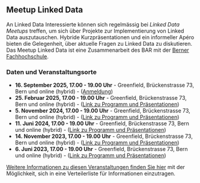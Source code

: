 ## Meetup Linked Data

An Linked Data Interessierte können sich regelmässig bei *Linked Data Meetups* treffen, um sich über Projekte zur Implementierung von Linked Data auszutauschen. Hybride Kurzpräsentationen und ein informeller Apéro bieten die Gelegenheit, über aktuelle Fragen zu Linked Data zu diskutieren. Das Meetup Linked Data ist eine Zusammenarbeit des BAR mit der [Berner Fachhochschule](https://www.bfh.ch/de/themen/linked-data-meetup/).

### Daten und Veranstaltungsorte

- **16. September 2025, 17.00 - 19.00 Uhr** - Greenfield, Brückenstrasse 73, Bern und online (hybrid) - ([Anmeldung](https://www.bfh.ch/de/aktuell/fachveranstaltungen/linked-data-meetup-2-25/))   
- **25. Februar 2025, 17.00 - 19.00 Uhr** - Greenfield, Brückenstrasse 73, Bern und online (hybrid) - ([Link zu Programm und Präsentationen](https://www.bfh.ch/de/aktuell/fachveranstaltungen/linked-data-meetup-1-25/))  
- **5. November 2024, 17.00 - 19.00 Uhr** - Greenfield, Brückenstrasse 73, Bern und online (hybrid) - ([Link zu Programm und Präsentationen](https://www.bfh.ch/de/aktuell/fachveranstaltungen/linked-data-meetup-2-24/))  
- **11. Juni 2024, 17.00 - 19.00 Uhr** - Greenfield, Brückenstrasse 73, Bern und online (hybrid) - ([Link zu Programm und Präsentationen](https://www.bfh.ch/de/aktuell/fachveranstaltungen/linked-data-meetup-1-24/))  
- **14. November 2023, 17.00 - 19.00 Uhr** - Greenfield, Brückenstrasse 73, Bern und online (hybrid) - ([Link zu Programm und Präsentationen](https://www.bfh.ch/wirtschaft/de/aktuell/fachveranstaltungen/linked-data-meetup-2-23/))
- **6. Juni 2023, 17.00 - 19.00 Uhr** - Greenfield, Brückenstrasse 73, Bern und online (hybrid) - ([Link zu Programm und Präsentationen](https://www.bfh.ch/wirtschaft/de/aktuell/fachveranstaltungen/linked-data-meetup-1-23/))   

[Weitere Informationen zu diesen Veranstaltungen finden Sie hier](https://www.bfh.ch/wirtschaft/de/themen/linked-data-meetup/) mit der Möglichkeit, sich in eine Verteilerliste für Informationen einzutragen.